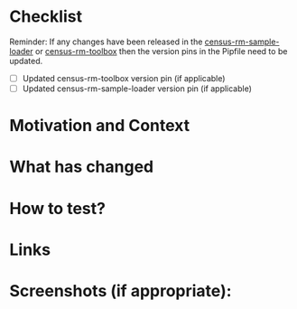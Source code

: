 # Checklist
Reminder: If any changes have been released in the [census-rm-sample-loader](https://github.com/ONSdigital/census-rm-sample-loader) or [census-rm-toolbox](https://github.com/ONSdigital/census-rm-toolbox/) then the version pins in the Pipfile need to be updated.
* [ ] Updated census-rm-toolbox version pin (if applicable)
* [ ] Updated census-rm-sample-loader version pin (if applicable)

# Motivation and Context
<!--- Why is this change required? What problem does it solve? -->

# What has changed
<!--- What code changes has been made -->
<!--- Has there been any refactoring -->
<!--- What tests have been written -->

# How to test?
<!--- Describe in detail how you tested your changes. -->
<!--- Include details of your testing environment, and the tests you ran to see how your change affects other areas of the code, etc. -->
<!--- Are there any automated tests that mean changes don't need to be manually changed -->

# Links
<!--- Add any links to issues (trello, github issues) -->
<!--- Links to any documentation -->
<!--- Links to any related PRs -->

# Screenshots (if appropriate):